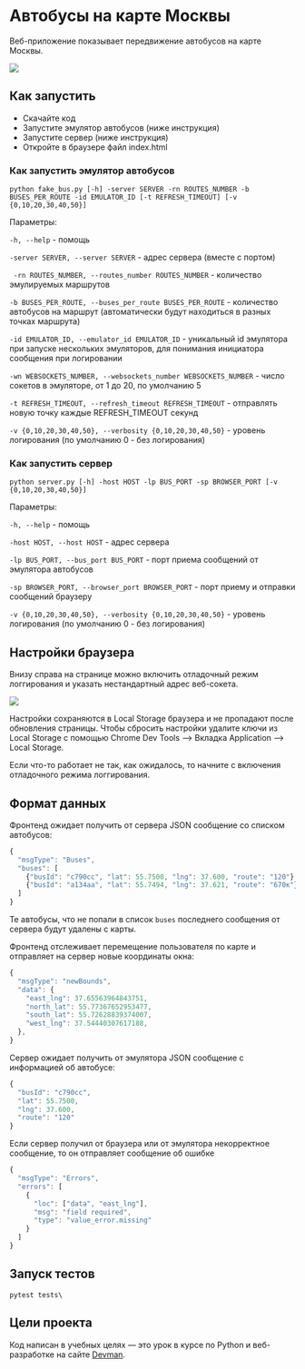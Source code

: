 # Автобусы на карте Москвы

Веб-приложение показывает передвижение автобусов на карте Москвы.

<img src="screenshots/buses.gif">

## Как запустить

- Скачайте код
- Запустите эмулятор автобусов (ниже инструкция)
- Запустите сервер (ниже инструкция)
- Откройте в браузере файл index.html

### Как запустить эмулятор автобусов

```shell
python fake_bus.py [-h] -server SERVER -rn ROUTES_NUMBER -b BUSES_PER_ROUTE -id EMULATOR_ID [-t REFRESH_TIMEOUT] [-v {0,10,20,30,40,50}]
```

Параметры:

`-h, --help` - помощь

`-server SERVER, --server SERVER` - адрес сервера (вместе с портом)

` -rn ROUTES_NUMBER, --routes_number ROUTES_NUMBER` - количество эмулируемых маршрутов

`-b BUSES_PER_ROUTE, --buses_per_route BUSES_PER_ROUTE` - количество автобусов на маршрут (автоматически будут находиться в разных точках маршрута)

`-id EMULATOR_ID, --emulator_id EMULATOR_ID` - уникальный id эмулятора при запуске нескольких эмуляторов, для понимания инициатора сообщения при логировании

`-wn WEBSOCKETS_NUMBER, --websockets_number WEBSOCKETS_NUMBER` - число сокетов в эмуляторе, от 1 до 20, по умолчанию 5

`-t REFRESH_TIMEOUT, --refresh_timeout REFRESH_TIMEOUT` - отправлять новую точку каждые REFRESH_TIMEOUT секунд

`-v {0,10,20,30,40,50}, --verbosity {0,10,20,30,40,50}` - уровень логирования (по умолчанию 0 - без логирования)

### Как запустить сервер

```shell
python server.py [-h] -host HOST -lp BUS_PORT -sp BROWSER_PORT [-v {0,10,20,30,40,50}]
```

Параметры:

`-h, --help` - помощь

`-host HOST, --host HOST` - адрес сервера

`-lp BUS_PORT, --bus_port BUS_PORT` - порт приема сообщений от эмулятора автобусов

`-sp BROWSER_PORT, --browser_port BROWSER_PORT` - порт приему и отправки сообщений браузеру

`-v {0,10,20,30,40,50}, --verbosity {0,10,20,30,40,50}` - уровень логирования (по умолчанию 0 - без логирования)

## Настройки браузера

Внизу справа на странице можно включить отладочный режим логгирования и указать нестандартный адрес веб-сокета.

<img src="screenshots/settings.png">

Настройки сохраняются в Local Storage браузера и не пропадают после обновления страницы. Чтобы сбросить настройки удалите ключи из Local Storage с помощью Chrome Dev Tools —> Вкладка Application —> Local Storage.

Если что-то работает не так, как ожидалось, то начните с включения отладочного режима логгирования.

## Формат данных

Фронтенд ожидает получить от сервера JSON сообщение со списком автобусов:

```js
{
  "msgType": "Buses",
  "buses": [
    {"busId": "c790сс", "lat": 55.7500, "lng": 37.600, "route": "120"},
    {"busId": "a134aa", "lat": 55.7494, "lng": 37.621, "route": "670к"},
  ]
}
```

Те автобусы, что не попали в список `buses` последнего сообщения от сервера будут удалены с карты.

Фронтенд отслеживает перемещение пользователя по карте и отправляет на сервер новые координаты окна:

```js
{
  "msgType": "newBounds",
  "data": {
    "east_lng": 37.65563964843751,
    "north_lat": 55.77367652953477,
    "south_lat": 55.72628839374007,
    "west_lng": 37.54440307617188,
  },
}
```

Сервер ожидает получить от эмулятора JSON сообщение с информацией об автобусе:

```js
{
  "busId": "c790сс",
  "lat": 55.7500,
  "lng": 37.600,
  "route": "120"
}
```

Если сервер получил от браузера или от эмулятора некорректное сообщение, то он отправляет сообщение об ошибке

```js
{
  "msgType": "Errors",
  "errors": [
    {
      "loc": ["data", "east_lng"],
      "msg": "field required",
      "type": "value_error.missing"
    }
  ]
}
```

## Запуск тестов

```pytest tests\```

## Цели проекта

Код написан в учебных целях — это урок в курсе по Python и веб-разработке на сайте [Devman](https://dvmn.org).
